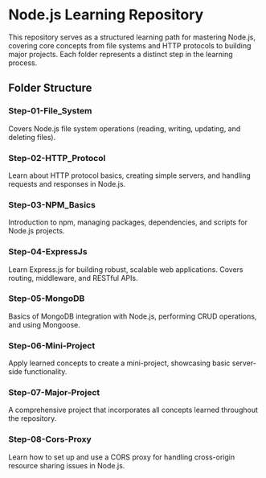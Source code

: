 # Node.js Learning Repository

This repository serves as a structured learning path for mastering Node.js, covering core concepts from file systems and HTTP protocols to building major projects. Each folder represents a distinct step in the learning process.

## Folder Structure

### Step-01-File_System
Covers Node.js file system operations (reading, writing, updating, and deleting files).

### Step-02-HTTP_Protocol
Learn about HTTP protocol basics, creating simple servers, and handling requests and responses in Node.js.

### Step-03-NPM_Basics
Introduction to npm, managing packages, dependencies, and scripts for Node.js projects.

### Step-04-ExpressJs
Learn Express.js for building robust, scalable web applications. Covers routing, middleware, and RESTful APIs.

### Step-05-MongoDB
Basics of MongoDB integration with Node.js, performing CRUD operations, and using Mongoose.

### Step-06-Mini-Project
Apply learned concepts to create a mini-project, showcasing basic server-side functionality.

### Step-07-Major-Project
A comprehensive project that incorporates all concepts learned throughout the repository.

### Step-08-Cors-Proxy
Learn how to set up and use a CORS proxy for handling cross-origin resource sharing issues in Node.js.
